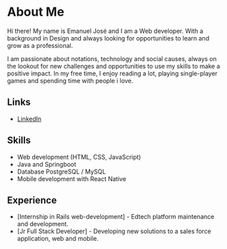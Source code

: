 # About Me

Hi there! My name is Emanuel José and I am a Web developer. With a background in Design and always looking for opportunities to learn and grow as a professional. 

I am passionate about notations, technology and social causes, always on the lookout for new challenges and opportunities to use my skills to make a positive impact. In my free time, I enjoy reading a lot, playing single-player games and spending time with people i love.

## Links

- [LinkedIn](https://www.linkedin.com/in/emanuel-jsa/)

## Skills

- Web development (HTML, CSS, JavaScript)
- Java and Springboot
- Database PostgreSQL / MySQL
- Mobile development with React Native

## Experience

-   [Internship in Rails web-development] - Edtech platform maintenance and development. 
-   [Jr Full Stack Developer] - Developing new solutions to a sales force application, web and mobile.
